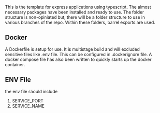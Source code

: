 This is the template for express applications using typescript. The almost necessary packages have been installed and ready to use. The folder structure is non-opiniated but, there will be a folder structure to use in various branches of the repo. Within these folders, barrel exports are used.

## Docker
A Dockerfile is setup for use. It is multistage build and will excluded sensitive files like .env file. This can be configured in .dockerignore file. A docker compose file has also been written to quickly starts up the docker container.

## ENV File
the env file should include
1. SERVICE_PORT
2. SERVICE_NAME